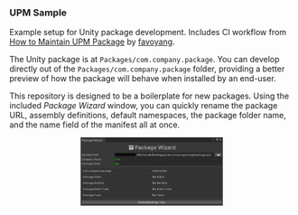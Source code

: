### UPM Sample
Example setup for Unity package development.  Includes CI workflow from [How to Maintain UPM Package](https://medium.com/openupm/how-to-maintain-upm-package-part-1-7b4daf88d4c4) by [favoyang](https://github.com/favoyang).

The Unity package is at `Packages/com.company.package`.  You can develop directly out of the `Packages/com.company.package` folder, providing a better preview of how the package will behave when installed by an end-user.

This repository is designed to be a boilerplate for new packages.  Using the included *Package Wizard* window, you can quickly rename the package URL, assembly definitions, default namespaces, the package folder name, and the name field of the manifest all at once.  

<p align="center">
<img src="https://raw.githubusercontent.com/nmacadam/upm-sample/main/.github/images/package-wizard.PNG?token=GHSAT0AAAAAABKVIBOXI74KMD2Z7SZ7ZVIIYYM57GA" width="50%" height="50%">
</p>
